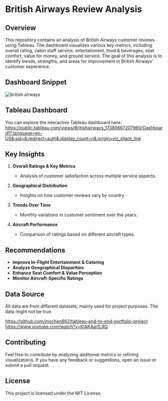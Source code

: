 # British Airways Review Analysis

## Overview  
This repository contains an analysis of British Airways customer reviews using Tableau. The dashboard visualizes various key metrics, including overall rating, cabin staff service, entertainment, food & beverages, seat comfort, value for money, and ground service. The goal of this analysis is to identify trends, strengths, and areas for improvement in British Airways' customer experience.

## Dashboard Snippet  
![british airways](https://github.com/user-attachments/assets/0509e0df-3474-4bf5-9f60-06b0452a85f3)

## Tableau Dashboard  
You can explore the interactive Tableau dashboard here:  https://public.tableau.com/views/Britishairways_17380667207960/Dashboard1?:language=en-US&:sid=&:redirect=auth&:display_count=n&:origin=viz_share_link

## Key Insights  
1. **Overall Ratings & Key Metrics**  
   - Analysis of customer satisfaction across multiple service aspects.
   
2. **Geographical Distribution**  
   - Insights on how customer reviews vary by country.
   
3. **Trends Over Time**  
   - Monthly variations in customer sentiment over the years.
   
4. **Aircraft Performance**  
   - Comparison of ratings based on different aircraft types.

## Recommendations  
- **Improve In-Flight Entertainment & Catering**
- **Analyze Geographical Disparities**
- **Enhance Seat Comfort & Value Perception**
- **Monitor Aircraft-Specific Ratings**

## Data Source  
All data are from different datasets, mainly used for project purposes. The data might not be true.

https://github.com/mochen862/tableau-end-to-end-portfolio-project
https://www.youtube.com/watch?v=KlAKAarfLRQ

## Contributing  
Feel free to contribute by analyzing additional metrics or refining visualizations. If you have any feedback or suggestions, open an issue or submit a pull request.

## License  
This project is licensed under the MIT License.


